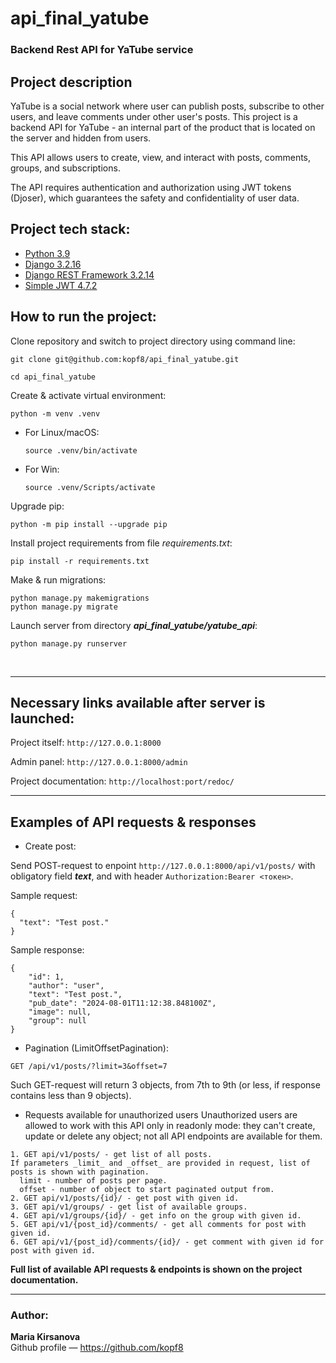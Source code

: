 # api_final_yatube
### Backend Rest API for YaTube service

## Project description

YaTube is a social network where user can publish posts, subscribe to other users, and leave comments under other user's posts.
This project is a backend API for YaTube - an internal part of the product that is located on the server and hidden from users.

This API allows users to create, view, and interact with posts, comments, groups, and subscriptions.

The API requires authentication and authorization using JWT tokens (Djoser), which guarantees the safety and confidentiality of user data.

## Project tech stack:
- [Python 3.9](https://www.python.org/)
- [Django 3.2.16](https://www.djangoproject.com/)
- [Django REST Framework 3.2.14](https://www.django-rest-framework.org/)
- [Simple JWT 4.7.2](https://django-rest-framework-simplejwt.readthedocs.io/en/latest/)


## How to run the project:

Clone repository and switch to project directory using command line:

```
git clone git@github.com:kopf8/api_final_yatube.git
```

```
cd api_final_yatube
```

Create & activate virtual environment:

```
python -m venv .venv
```

* For Linux/macOS:

    ```
    source .venv/bin/activate
    ```

* For Win:

    ```
    source .venv/Scripts/activate
    ```

Upgrade pip:

```
python -m pip install --upgrade pip
```

Install project requirements from file _requirements.txt_:

```
pip install -r requirements.txt
```

Make & run migrations:

```
python manage.py makemigrations
python manage.py migrate
```

Launch server from directory _**api_final_yatube/yatube_api**_:

```
python manage.py runserver
```
<br><hr>

## Necessary links available after server is launched:
Project itself: `http://127.0.0.1:8000`

Admin panel: `http://127.0.0.1:8000/admin` 

Project documentation: `http://localhost:port/redoc/`
<br><hr>

## Examples of API requests & responses
* Create post:

Send POST-request to enpoint ```http://127.0.0.1:8000/api/v1/posts/``` with obligatory field _**text**_, and with header ```Authorization:Bearer <токен>```.

Sample request:
```
{
  "text": "Test post."
}
```
Sample response:
```
{
    "id": 1,
    "author": "user",
    "text": "Test post.",
    "pub_date": "2024-08-01T11:12:38.848100Z",
    "image": null,
    "group": null
}
```
* Pagination (LimitOffsetPagination):
```
GET /api/v1/posts/?limit=3&offset=7
```
Such GET-request will return 3 objects, from 7th to 9th (or less, if response contains less than 9 objects).

* Requests available for unauthorized users
Unauthorized users are allowed to work with this API only in readonly mode: they can't create, update or delete any object; not all API endpoints are available for them.
```
1. GET api/v1/posts/ - get list of all posts.
If parameters _limit_ and _offset_ are provided in request, list of posts is shown with pagination.
  limit - number of posts per page.
  offset - number of object to start paginated output from.
2. GET api/v1/posts/{id}/ - get post with given id.
3. GET api/v1/groups/ - get list of available groups.
4. GET api/v1/groups/{id}/ - get info on the group with given id.
5. GET api/v1/{post_id}/comments/ - get all comments for post with given id.
6. GET api/v1/{post_id}/comments/{id}/ - get comment with given id for post with given id.
```
**Full list of available API requests & endpoints is shown on the project documentation.**
<br><hr>

### Author:
**Maria Kirsanova**<br>
Github profile — https://github.com/kopf8